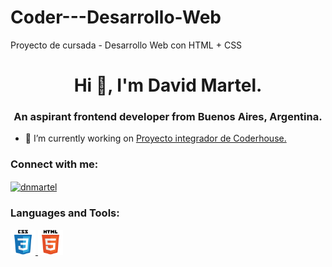# Coder---Desarrollo-Web
Proyecto de cursada - Desarrollo Web con HTML + CSS


<h1 align="center">Hi 👋, I'm David Martel.</h1>
<h3 align="center">An aspirant frontend developer from Buenos Aires, Argentina.</h3>

- 🔭 I’m currently working on [Proyecto integrador de Coderhouse.](https://github.com/dnmartel/Coder---Desarrollo-Web)

<h3 align="left">Connect with me:</h3>
<p align="left">
<a href="https://linkedin.com/in/dnmartel" target="blank"><img align="center" src="https://raw.githubusercontent.com/rahuldkjain/github-profile-readme-generator/master/src/images/icons/Social/linked-in-alt.svg" alt="dnmartel" height="30" width="40" /></a>
</p>

<h3 align="left">Languages and Tools:</h3>
<p align="left"> <a href="https://www.w3schools.com/css/" target="_blank" rel="noreferrer"> <img src="https://raw.githubusercontent.com/devicons/devicon/master/icons/css3/css3-original-wordmark.svg" alt="css3" width="40" height="40"/> </a> <a href="https://www.w3.org/html/" target="_blank" rel="noreferrer"> <img src="https://raw.githubusercontent.com/devicons/devicon/master/icons/html5/html5-original-wordmark.svg" alt="html5" width="40" height="40"/> </a> </p>

